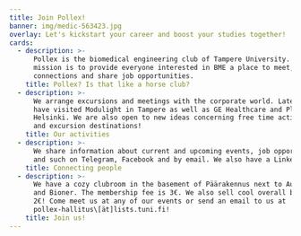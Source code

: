 ```yaml
---
title: Join Pollex!
banner: img/medic-563423.jpg
overlay: Let's kickstart your career and boost your studies together!
cards:
  - description: >-
      Pollex is the biomedical engineering club of Tampere University. Our
      mission is to provide everyone interested in BME a place to meet, form
      connections and share job opportunities.
    title: Pollex? Is that like a horse club?
  - description: >-
      We arrange excursions and meetings with the corporate world. Lately we
      have visited Modulight in Tampere as well as GE Healthcare and Planmeca in
      Helsinki. We are also open to new ideas concerning free time activities
      and excursion destinations!
    title: Our activities
  - description: >-
      We share information about current and upcoming events, job opportunities
      and such on Telegram, Facebook and by email. We also have a LinkedIn page.
    title: Connecting people
  - description: >-
      We have a cozy clubroom in the basement of Päärakennus next to Autek, INTO
      and Bioner. The membership fee is 3€. We also sell cool overall badges for
      2€! Come meet us at any of our events or send an email to us at
      pollex-hallitus\[ät]lists.tuni.fi!
    title: Join us!
---
```

